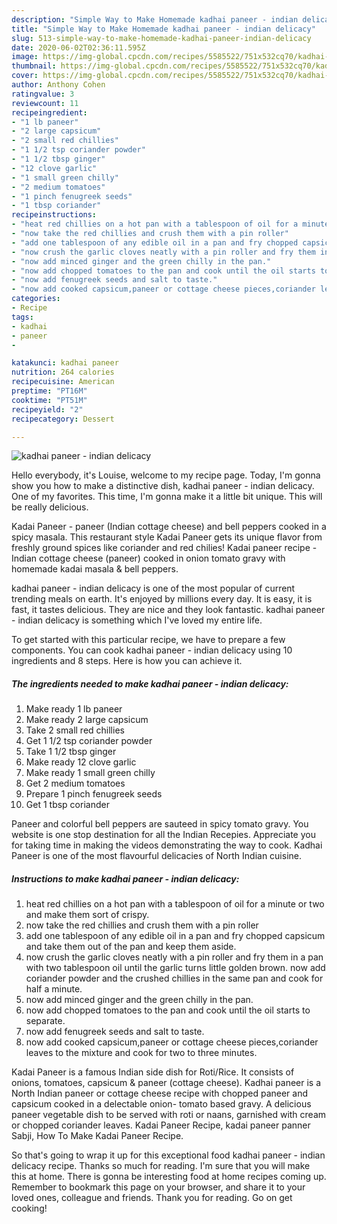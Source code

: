 ```yaml
---
description: "Simple Way to Make Homemade kadhai paneer - indian delicacy"
title: "Simple Way to Make Homemade kadhai paneer - indian delicacy"
slug: 513-simple-way-to-make-homemade-kadhai-paneer-indian-delicacy
date: 2020-06-02T02:36:11.595Z
image: https://img-global.cpcdn.com/recipes/5585522/751x532cq70/kadhai-paneer-indian-delicacy-recipe-main-photo.jpg
thumbnail: https://img-global.cpcdn.com/recipes/5585522/751x532cq70/kadhai-paneer-indian-delicacy-recipe-main-photo.jpg
cover: https://img-global.cpcdn.com/recipes/5585522/751x532cq70/kadhai-paneer-indian-delicacy-recipe-main-photo.jpg
author: Anthony Cohen
ratingvalue: 3
reviewcount: 11
recipeingredient:
- "1 lb paneer"
- "2 large capsicum"
- "2 small red chillies"
- "1 1/2 tsp coriander powder"
- "1 1/2 tbsp ginger"
- "12 clove garlic"
- "1 small green chilly"
- "2 medium tomatoes"
- "1 pinch fenugreek seeds"
- "1 tbsp coriander"
recipeinstructions:
- "heat red chillies on a hot pan with a tablespoon of oil for a minute or two and make them sort of crispy."
- "now take the red chillies and crush them with a pin roller"
- "add one tablespoon of any edible oil in a pan and fry chopped capsicum and take them out of the pan and keep them aside."
- "now crush the garlic cloves neatly with a pin roller and fry them in a pan with two tablespoon oil until the garlic turns little golden brown. now add coriander powder and the crushed chillies in the same pan and cook for half a minute."
- "now add minced ginger and the green chilly in the pan."
- "now add chopped tomatoes to the pan and cook until the oil starts to separate."
- "now add fenugreek seeds and salt to taste."
- "now add cooked capsicum,paneer or cottage cheese pieces,coriander leaves to the mixture and cook for two to three minutes."
categories:
- Recipe
tags:
- kadhai
- paneer
- 

katakunci: kadhai paneer  
nutrition: 264 calories
recipecuisine: American
preptime: "PT16M"
cooktime: "PT51M"
recipeyield: "2"
recipecategory: Dessert

---
```



![kadhai paneer - indian delicacy](https://img-global.cpcdn.com/recipes/5585522/751x532cq70/kadhai-paneer-indian-delicacy-recipe-main-photo.jpg)

Hello everybody, it's Louise, welcome to my recipe page. Today, I'm gonna show you how to make a distinctive dish, kadhai paneer - indian delicacy. One of my favorites. This time, I'm gonna make it a little bit unique. This will be really delicious.

Kadai Paneer - paneer (Indian cottage cheese) and bell peppers cooked in a spicy masala. This restaurant style Kadai Paneer gets its unique flavor from freshly ground spices like coriander and red chilies! Kadai paneer recipe - Indian cottage cheese (paneer) cooked in onion tomato gravy with homemade kadai masala &amp; bell peppers.

kadhai paneer - indian delicacy is one of the most popular of current trending meals on earth. It's enjoyed by millions every day. It is easy, it is fast, it tastes delicious. They are nice and they look fantastic. kadhai paneer - indian delicacy is something which I've loved my entire life.


To get started with this particular recipe, we have to prepare a few components. You can cook kadhai paneer - indian delicacy using 10 ingredients and 8 steps. Here is how you can achieve it.

<!--inarticleads1-->

##### The ingredients needed to make kadhai paneer - indian delicacy:

1. Make ready 1 lb paneer
1. Make ready 2 large capsicum
1. Take 2 small red chillies
1. Get 1 1/2 tsp coriander powder
1. Take 1 1/2 tbsp ginger
1. Make ready 12 clove garlic
1. Make ready 1 small green chilly
1. Get 2 medium tomatoes
1. Prepare 1 pinch fenugreek seeds
1. Get 1 tbsp coriander


Paneer and colorful bell peppers are sauteed in spicy tomato gravy. You website is one stop destination for all the Indian Recepies. Appreciate you for taking time in making the videos demonstrating the way to cook. Kadhai Paneer is one of the most flavourful delicacies of North Indian cuisine. 

<!--inarticleads2-->

##### Instructions to make kadhai paneer - indian delicacy:

1. heat red chillies on a hot pan with a tablespoon of oil for a minute or two and make them sort of crispy.
1. now take the red chillies and crush them with a pin roller
1. add one tablespoon of any edible oil in a pan and fry chopped capsicum and take them out of the pan and keep them aside.
1. now crush the garlic cloves neatly with a pin roller and fry them in a pan with two tablespoon oil until the garlic turns little golden brown. now add coriander powder and the crushed chillies in the same pan and cook for half a minute.
1. now add minced ginger and the green chilly in the pan.
1. now add chopped tomatoes to the pan and cook until the oil starts to separate.
1. now add fenugreek seeds and salt to taste.
1. now add cooked capsicum,paneer or cottage cheese pieces,coriander leaves to the mixture and cook for two to three minutes.


Kadai Paneer is a famous Indian side dish for Roti/Rice. It consists of onions, tomatoes, capsicum &amp; paneer (cottage cheese). Kadhai paneer is a North Indian paneer or cottage cheese recipe with chopped paneer and capsicum cooked in a delectable onion- tomato based gravy. A delicious paneer vegetable dish to be served with roti or naans, garnished with cream or chopped coriander leaves. Kadai Paneer Recipe, kadai paneer panner Sabji, How To Make Kadai Paneer Recipe. 

So that's going to wrap it up for this exceptional food kadhai paneer - indian delicacy recipe. Thanks so much for reading. I'm sure that you will make this at home. There is gonna be interesting food at home recipes coming up. Remember to bookmark this page on your browser, and share it to your loved ones, colleague and friends. Thank you for reading. Go on get cooking!
